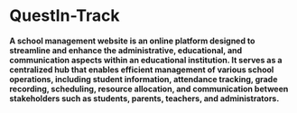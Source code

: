 # QuestIn-Track

<p><strong>A school management website is an online platform designed to 
streamline and enhance the administrative, educational, and 
communication aspects within an educational institution. It 
serves as a centralized hub that enables efficient management of 
various school operations, including student information, 
attendance tracking, grade recording, scheduling, resource 
allocation, and communication between stakeholders such as 
students, parents, teachers, and administrators.</strong></p>
